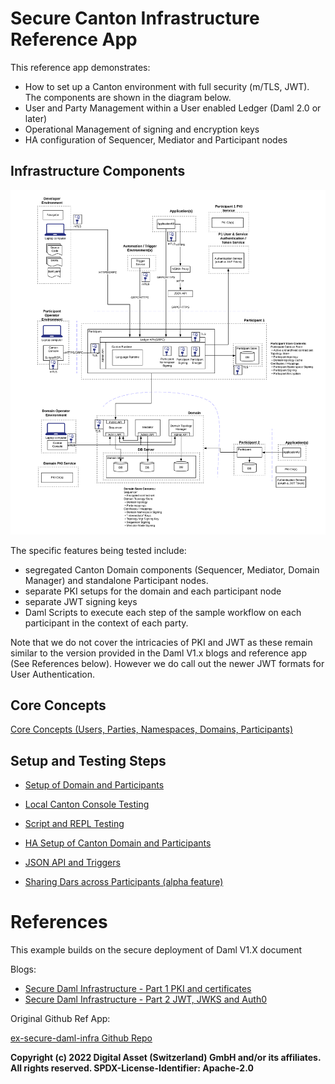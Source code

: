 # Secure Canton Infrastructure Reference App

This reference app demonstrates:
- How to set up a Canton environment with full security (m/TLS, JWT). The components are shown in the diagram below.
- User and Party Management within a User enabled Ledger (Daml 2.0 or later)
- Operational Management of signing and encryption keys
- HA configuration of Sequencer, Mediator and Participant nodes

## Infrastructure Components

![Infrastructure Layout](images/deployment.png)

The specific features being tested include:
- segregated Canton Domain components (Sequencer, Mediator, Domain Manager) and standalone Participant 
nodes. 
- separate PKI setups for the domain and each participant node
- separate JWT signing keys
- Daml Scripts to execute each step of the sample workflow on each participant in the context of each 
party.

Note that we do not cover the intricacies of PKI and JWT as these remain similar to the version
provided in the Daml V1.x blogs and reference app (See References below). However we do call out the newer JWT 
formats for User Authentication. 

## Core Concepts

[Core Concepts (Users, Parties, Namespaces, Domains, Participants)](./Documentation/user-management.md)

## Setup and Testing Steps
- [Setup of Domain and Participants](Documentation/setup.md)
- [Local Canton Console Testing](Documentation/test-local.md)
- [Script and REPL Testing](Documentation/test-script.md)
- [HA Setup of Canton Domain and Participants](Documentation/test-ha.md)
- [JSON API and Triggers](Documentation/test-json-triggers.md)


- [Sharing Dars across Participants (alpha feature)](./Documentation/dar-sharing.md)

# References

This example builds on the secure deployment of Daml V1.X document

Blogs:

- [Secure Daml Infrastructure - Part 1 PKI and certificates](https://blog.digitalasset.com/developers/secure-daml-infrastructure-part-1-pki-and-certificates)
- [Secure Daml Infrastructure - Part 2 JWT, JWKS and Auth0](https://blog.digitalasset.com/developers/secure-daml-infrastructure-part-2-jwt-jwks-and-auth0)

Original Github Ref App:

[ex-secure-daml-infra Github Repo](https://github.com/digital-asset/ex-secure-daml-infra)



**Copyright (c) 2022 Digital Asset (Switzerland) GmbH and/or its affiliates. All rights reserved.
SPDX-License-Identifier: Apache-2.0**

